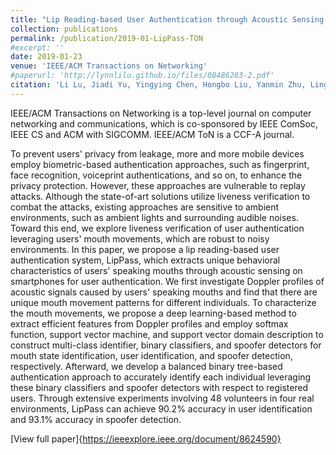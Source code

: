 ```yaml
---
title: "Lip Reading-based User Authentication through Acoustic Sensing on Smartphones"
collection: publications
permalink: /publication/2019-01-LipPass-TON
#excerpt: ''
date: 2019-01-23
venue: 'IEEE/ACM Transactions on Networking'
#paperurl: 'http://lynnlilu.github.io/files/08486283-2.pdf'
citation: 'Li Lu, Jiadi Yu, Yingying Chen, Hongbo Liu, Yanmin Zhu, Linghe Kong, Minglu Li. (2019). &quot;Lip Reading-based User Authentication through Acoustic Sensing on Smartphones.&quot; <i>IEEE/ACM Transactions on Networking</i>. 28(1)'
---
```


IEEE/ACM Transactions on Networking is a top-level journal on computer networking and communications, which is co-sponsored by IEEE ComSoc, IEEE CS and ACM with SIGCOMM. IEEE/ACM ToN is a CCF-A journal.

To prevent users' privacy from leakage, more and more mobile devices employ biometric-based authentication approaches, such as fingerprint, face recognition, voiceprint authentications, and so on, to enhance the privacy protection. However, these approaches are vulnerable to replay attacks. Although the state-of-art solutions utilize liveness verification to combat the attacks, existing approaches are sensitive to ambient environments, such as ambient lights and surrounding audible noises. Toward this end, we explore liveness verification of user authentication leveraging users' mouth movements, which are robust to noisy environments. In this paper, we propose a lip reading-based user authentication system, LipPass, which extracts unique behavioral characteristics of users' speaking mouths through acoustic sensing on smartphones for user authentication. We first investigate Doppler profiles of acoustic signals caused by users' speaking mouths and find that there are unique mouth movement patterns for different individuals. To characterize the mouth movements, we propose a deep learning-based method to extract efficient features from Doppler profiles and employ softmax function, support vector machine, and support vector domain description to construct multi-class identifier, binary classifiers, and spoofer detectors for mouth state identification, user identification, and spoofer detection, respectively. Afterward, we develop a balanced binary tree-based authentication approach to accurately identify each individual leveraging these binary classifiers and spoofer detectors with respect to registered users. Through extensive experiments involving 48 volunteers in four real environments, LipPass can achieve 90.2% accuracy in user identification and 93.1% accuracy in spoofer detection.

[View full paper]{https://ieeexplore.ieee.org/document/8624590}

